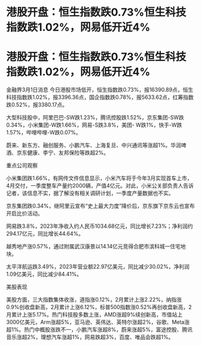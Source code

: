 # 港股开盘：恒生指数跌0.73%恒生科技指数跌1.02%，网易低开近4%

# 港股开盘：恒生指数跌0.73%恒生科技指数跌1.02%，网易低开近4%

金融界3月1日消息
今日港股市场低开，恒生指数跌0.73%，报16390.89点，恒生科技指数跌1.02%，报3396.36点，国企指数跌0.78%，报5633.62点，红筹指数跌0.52%，报3380.17点。

大型科技股中，阿里巴巴-SW跌1.23%，腾讯控股跌1.52%，京东集团-SW跌0.34%，小米集团-W跌1.66%，网易-S跌3.8%，美团-
W跌1%，快手-W跌1.57%，哔哩哔哩-W跌0.07%。

蔚来、新东方、融创服务、小鹏汽车、上海复旦、中兴通讯等涨超1%。华润啤酒、京东健康、李宁、友邦保险等跌超2%。

重点公司观察

小米集团跌1.66%，有网传文件信息显示，小米汽车将于今年3月实现首车上市，4月交付，一季度整车产量约2000辆，产值4亿元。对此，小米公关部负责人告诉记者，该信息不实，据了解没有相关调研计划，一季度产量数据也不实。

京东集团跌0.34%，继阿里云宣布“史上最大力度”降价后，京东旗下京东云也宣布开启比价活动。

网易跌3.8%，2023年净收入约人民币1034.68亿元，同比增长7.23%；净利润约294.17亿元，同比增长44.64%。

越秀地产涨0.57%，通过附属武汉康景以14.14亿元竞得合肥市滨科城一住宅地块。

太平洋航运跌3.49%，2023年营业额22.97亿美元，同比减少30.02%，净利润1.09亿美元，同比减少84.41%。

美股表现

美股方面，三大指数集体收涨，道指涨0.12%，2月累计上涨2.22%，纳指涨0.9%创收盘新高，2月累计上涨6.12%，标普500指数涨0.52%再创收盘新高，2月累计上涨5.17%。热门科技股多数上涨，AMD涨超9%续创新高，市值站上3000亿美元，Arm涨超5%，亚马逊、英伟达、英特尔涨超2%，谷歌、Meta涨超1%。热门中概股涨跌不一，小鹏汽车涨超8%，蔚来涨超5%，富途控股、腾讯音乐涨超2%，理想汽车涨超1%，网易跌超3%，百度、唯品会跌超1%。

